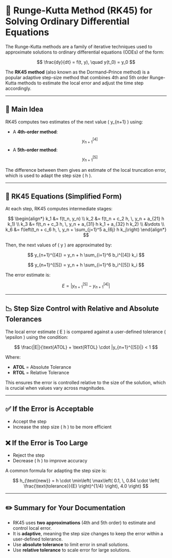 # 🧠 Runge-Kutta Method (RK45) for Solving Ordinary Differential Equations

The Runge-Kutta methods are a family of iterative techniques used to approximate solutions to ordinary differential equations (ODEs) of the form:

$$
\frac{dy}{dt} = f(t, y), \quad y(t_0) = y_0
$$

The **RK45 method** (also known as the Dormand–Prince method) is a popular adaptive step-size method that combines 4th and 5th order Runge-Kutta methods to estimate the local error and adjust the time step accordingly.

---

## 🌟 Main Idea

RK45 computes two estimates of the next value \( y_{n+1} \) using:

- A **4th-order method**: $$ y_{n+1}^{[4]} $$  
- A **5th-order method**: $$ y_{n+1}^{[5]} $$

The difference between them gives an estimate of the local truncation error, which is used to adapt the step size \( h \).

---

## 🧮 RK45 Equations (Simplified Form)

At each step, RK45 computes intermediate stages:

$$
\begin{align*}
k_1 &= f(t_n, y_n) \\
k_2 &= f(t_n + c_2 h, \, y_n + a_{21} h k_1) \\
k_3 &= f(t_n + c_3 h, \, y_n + a_{31} h k_1 + a_{32} h k_2) \\
&\vdots \\
k_6 &= f\left(t_n + c_6 h, \, y_n + \sum_{j=1}^5 a_{6j} h k_j\right)
\end{align*}
$$

Then, the next values of \( y \) are approximated by:

$$
y_{n+1}^{[4]} = y_n + h \sum_{i=1}^6 b_i^{[4]} k_i
$$

$$
y_{n+1}^{[5]} = y_n + h \sum_{i=1}^6 b_i^{[5]} k_i
$$

The error estimate is:

$$
E = \left| y_{n+1}^{[5]} - y_{n+1}^{[4]} \right|
$$

---

## 📉 Step Size Control with Relative and Absolute Tolerances

The local error estimate \( E \) is compared against a user-defined tolerance \( \epsilon \) using the condition:

$$
\frac{|E|}{\text{ATOL} + \text{RTOL} \cdot |y_{n+1}^{[5]}|} < 1
$$

Where:

- **ATOL** = Absolute Tolerance  
- **RTOL** = Relative Tolerance  

This ensures the error is controlled relative to the size of the solution, which is crucial when values vary across magnitudes.

---

## ✅ If the Error is Acceptable

- Accept the step
- Increase the step size \( h \) to be more efficient

## ❌ If the Error is Too Large

- Reject the step
- Decrease \( h \) to improve accuracy

A common formula for adapting the step size is:

$$
h_{\text{new}} = h \cdot \min\left( \max\left( 0.1, \, 0.84 \cdot \left( \frac{\text{tolerance}}{E} \right)^{1/4} \right), 4.0 \right)
$$

---

## ✏️ Summary for Your Documentation

- RK45 uses **two approximations** (4th and 5th order) to estimate and control local error.
- It is **adaptive**, meaning the step size changes to keep the error within a user-defined tolerance.
- Use **absolute tolerance** to limit error in small solutions.
- Use **relative tolerance** to scale error for large solutions.
